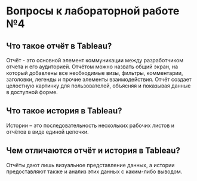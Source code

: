 # Вопросы к лабораторной работе №4  
  
## Что такое отчёт в Tableau?
Отчёт - это основной элемент коммуникации между разработчиком отчета и его аудиторией. Отчётом можно назвать общий экран, на который добавлены все необходимые визы, фильтры, комментарии, заголовки, легенды и прочие элементы взаимодействия. Отчёт создает целостную картинку для пользователей, объясняя и показывая данные в доступной форме.

## Что такое история в Tableau?
Истории – это последовательность нескольких рабочих листов и отчётов в виде единой цепочки.

## Чем отличаются отчёт и история в Tableau?
Отчёты дают лишь визуальное представление данных, а истории предоставляют также и анализ этих данных с каким-либо выводом.
